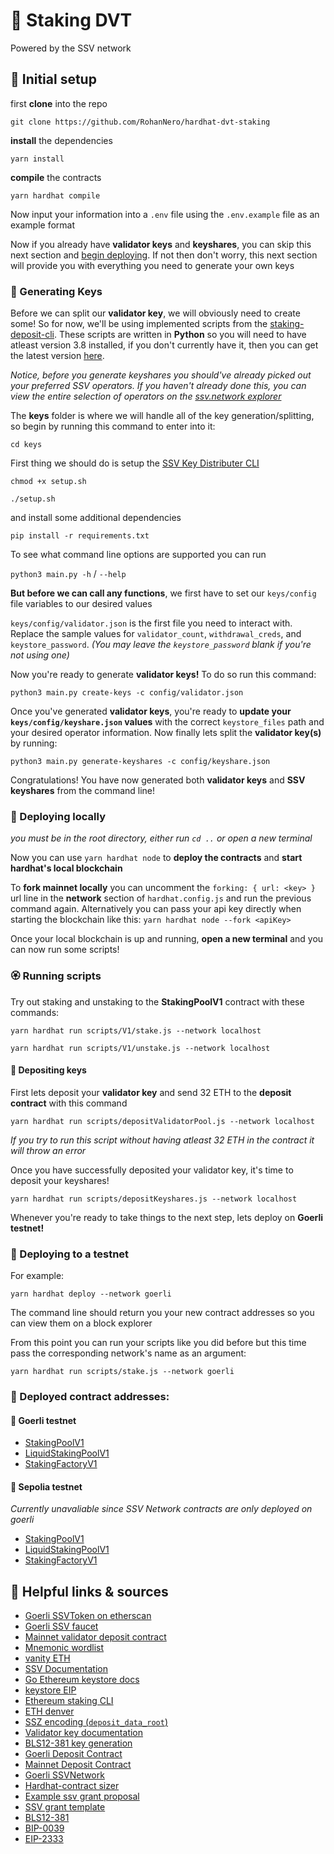 # :mage: Staking DVT

Powered by the SSV network

## :white_flower: Initial setup

first **clone** into the repo

`git clone https://github.com/RohanNero/hardhat-dvt-staking`

**install** the dependencies

`yarn install`

**compile** the contracts

`yarn hardhat compile`

Now input your information into a `.env` file using the `.env.example` file as an example format

Now if you already have **validator keys** and **keyshares**, you can skip this next section and [begin deploying](#deploying-locally). If not then don't worry, this next section will provide you with everything you need to generate your own keys

### :cherry_blossom: Generating Keys

Before we can split our **validator key**, we will obviously need to create some! So for now, we'll be using implemented scripts from the [staking-deposit-cli](https://github.com/ethereum/staking-deposit-cli). These scripts are written in **Python** so you will need to have atleast version 3.8 installed, if you don't currently have it, then you can get the latest version [here](https://www.python.org/downloads/).

_Notice, before you generate keyshares you should've already picked out your preferred SSV operators. If you haven't already done this, you can view the entire selection of operators on the [ssv.network explorer](https://explorer.ssv.network/operators)_

The **keys** folder is where we will handle all of the key generation/splitting, so begin by running this command to enter into it:

`cd keys`

First thing we should do is setup the [SSV Key Distributer CLI](https://docs.ssv.network/developers/tools/ssv-key-distributor/key-distributer-cli)

`chmod +x setup.sh`

`./setup.sh`

and install some additional dependencies

`pip install -r requirements.txt`

To see what command line options are supported you can run

`python3 main.py -h` / `--help`

**But before we can call any functions**, we first have to set our `keys/config` file variables to our desired values

`keys/config/validator.json` is the first file you need to interact with. Replace the sample values for `validator_count`, `withdrawal_creds`, and `keystore_password`. _(You may leave the `keystore_password` blank if you're not using one)_

Now you're ready to generate **validator keys!** To do so run this command:

`python3 main.py create-keys -c config/validator.json`

Once you've generated **validator keys**, you're ready to **update your `keys/config/keyshare.json` values** with the correct `keystore_files` path and your desired operator information. Now finally lets split the **validator key(s)** by running:

`python3 main.py generate-keyshares -c config/keyshare.json`

Congratulations! You have now generated both **validator keys** and **SSV keyshares** from the command line!

### :hibiscus: Deploying locally

_you must be in the root directory, either run `cd ..` or open a new terminal_

Now you can use `yarn hardhat node` to **deploy the contracts** and **start hardhat's local blockchain**

To **fork mainnet locally** you can uncomment the `forking: { url: <key> }` url line in the **network** section of `hardhat.config.js` and run the previous command again.
Alternatively you can pass your api key directly when starting the blockchain like this:
`yarn hardhat node --fork <apiKey>`

Once your local blockchain is up and running, **open a new terminal** and you can now run some scripts!

### :rosette: Running scripts

Try out staking and unstaking to the **StakingPoolV1** contract with these commands:

`yarn hardhat run scripts/V1/stake.js --network localhost`

`yarn hardhat run scripts/V1/unstake.js --network localhost`

#### :rose: Depositing keys

First lets deposit your **validator key** and send 32 ETH to the **deposit contract** with this command

`yarn hardhat run scripts/depositValidatorPool.js --network localhost`

_If you try to run this script without having atleast 32 ETH in the contract it will throw an error_

Once you have successfully deposited your validator key, it's time to deposit your keyshares!

`yarn hardhat run scripts/depositKeyshares.js --network localhost`

Whenever you're ready to take things to the next step, lets deploy on **Goerli testnet!**

### :sunflower: Deploying to a testnet

For example:

`yarn hardhat deploy --network goerli`

The command line should return you your new contract addresses so you can view them on a block explorer

From this point you can run your scripts like you did before but this time pass the corresponding network's name as an argument:

`yarn hardhat run scripts/stake.js --network goerli`

### :tulip: Deployed contract addresses:

#### :wilted_flower: Goerli testnet

- [StakingPoolV1](https://goerli.etherscan.io/address/0xB25A33CbA69460A1C7c0E432abAb9562b8e84bFE#code)
- [LiquidStakingPoolV1](https://goerli.etherscan.io/address/0x2078Fe17Fd0B1b0C4b504d30CA8713Cd729CcB28#code)
- [StakingFactoryV1](https://goerli.etherscan.io/address/0x7a5CDE8859372C056DDd0fB900F5D251a48C6850#code)

#### :blossom: Sepolia testnet

_Currently unavaliable since SSV Network contracts are only deployed on goerli_

- [StakingPoolV1](https://github.com/RohanNero/hardhat-dvt-staking#deployed-contract-addresses)
- [LiquidStakingPoolV1](https://github.com/RohanNero/hardhat-dvt-staking#deployed-contract-addresses)
- [StakingFactoryV1](https://github.com/RohanNero/hardhat-dvt-staking#deployed-contract-addresses)

## :bouquet: Helpful links & sources

- [Goerli SSVToken on etherscan](https://goerli.etherscan.io/address/0x3a9f01091c446bde031e39ea8354647afef091e7)
- [Goerli SSV faucet](https://faucet.ssv.network/)
- [Mainnet validator deposit contract](https://etherscan.io/address/0x00000000219ab540356cBB839Cbe05303d7705Fa)
- [Mnemonic wordlist](https://github.com/bitcoin/bips/blob/master/bip-0039/bip-0039-wordlists.md)
- [vanity ETH](https://vanity-eth.tk/)
- [SSV Documentation](https://ssv.network/)
- [Go Ethereum keystore docs](https://goethereumbook.org/keystore/)
- [keystore EIP](https://github.com/ethereum/EIPs/issues/2339)
- [Ethereum staking CLI](https://github.com/ethereum/staking-deposit-cli)
- [ETH denver](https://hackathon.ssv.network/#ba1b1f80aedd4932ae7c56a119eac4d0)
- [SSZ encoding (`deposit_data_root`)](https://ethereum.org/en/developers/docs/data-structures-and-encoding/ssz/)
- [Validator key documentation](https://ethereum.org/en/developers/docs/consensus-mechanisms/pos/keys/#validator-key)
- [BLS12-381 key generation](https://eips.ethereum.org/EIPS/eip-2333)
- [Goerli Deposit Contract](https://goerli.etherscan.io/address/0xff50ed3d0ec03ac01d4c79aad74928bff48a7b2b)
- [Mainnet Deposit Contract](https://etherscan.io/address/0x00000000219ab540356cbb839cbe05303d7705fa)
- [Goerli SSVNetwork](https://goerli.etherscan.io/address/0x3d776231fe7ee264c89a9b09647acfd955cd1d9b)
- [Hardhat-contract sizer](https://github.com/sc-forks/solidity-coverage/issues/417#issuecomment-730539065)
- [Example ssv grant proposal](https://docs.google.com/document/d/1ZOPtScnGhrMO3oFbeZMdlxmLdS4JTnup5rydVky9RC0/edit)
- [SSV grant template](https://docs.google.com/document/d/11gW05q5zOd07mPMCBNw-u54NQWjLzadfuP5PK94vSJw/edit#)
- [BLS12-381](https://hackmd.io/@benjaminion/bls12-381)
- [BIP-0039](https://github.com/bitcoin/bips/blob/master/bip-0039.mediawiki)
- [EIP-2333](https://eips.ethereum.org/EIPS/eip-2333#implementation)
